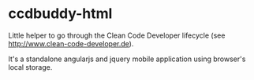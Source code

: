 ccdbuddy-html
=============

Little helper to go through the Clean Code Developer lifecycle (see http://www.clean-code-developer.de).

It's a standalone angularjs and jquery mobile application using browser's local storage.

